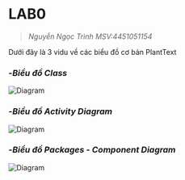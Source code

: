 
# **LAB0**

> _Nguyễn Ngọc Trình_
> _MSV:4451051154_

Dưới đây là 3 vidu về các biểu đồ cơ bản PlantText


### -*Biểu đồ Class*

![Diagram](https://www.planttext.com/api/plantuml/png/D8un3i8m34Ltdy8Z3DoXg0mWiJD7ZLLPJMmKEtH0d8o18t45WWBRUyFN--_dQp0FnMjE0BQmO54Z06TFX6CAPcIuwuG73dC96G2cxYkbn3BZ7H3n98uNbgYhVVMc7F6iqxBPmkE_s5zRB9FupuzQMwxpg3bNQV619BP37m000F__0m00)

### -*Biểu đồ Activity Diagram*

![Diagram](https://www.planttext.com/api/plantuml/png/V90n3i8m34Ltdy8pGZq0B4K2YOa591QMq9fYqJWeDbISZO4ZSGNS0c8ZoXBd_V_pyxm_IhMGxH9R03snO4vA0CRM4iuguolR3USScXmYxiIfdWUOB8BXCXbkMHgT0aWomfOE1kXhSsH5tm5NFY-AOfYEVfRrsrAn2e9xQZowOpkwO3q4V731y5MuMvNQ96FK50cxb6iTOv3QDKgHXyk_CUJi9qGjdQ4_zy_sDlFCSl8-aVQPkcbVqm4e7V6_UG400F__0m00)

### -*Biểu đồ Packages - Component Diagram*

![Diagram](https://www.planttext.com/api/plantuml/png/P951JiCm44NtSufHLcpS8w0M2bMaLWegNRLP67j8hIPsv7740kLaB3WILs2Iq2oADxR-6_tvN_xv-bvoqZ5rJGt05-Sn1YQ0v59DM6XpqHKnAdmCJHiy-OHhfwke6u1sefWzno3waxSPVWBACVFmSHDrUtO63qpnv7EVABvhGoLgniqXXnx0rA6pE29FIInwGF31YlFEMIivNXt5g_VneMFdYHcteNAcdCIrJXfNneW-MgzNY2DnrusOxtGw3souRrYMvuaQpWOylg1702kcRve55u5J5Md_iZtvESW-XKWMYnWCbqCHwOFAXW-lxkSwCFUQoDsq_hO5ggvL4vBeIlsb-3yc1XEIiSNYDWGioLlvory0003__mC0)